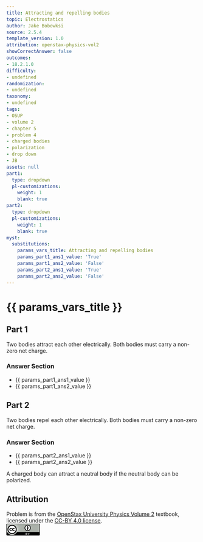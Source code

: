 ```yaml
---
title: Attracting and repelling bodies
topic: Electrostatics
author: Jake Bobowksi
source: 2.5.4
template_version: 1.0
attribution: openstax-physics-vol2
showCorrectAnswer: false
outcomes:
- 18.2.1.0
difficulty:
- undefined
randomization:
- undefined
taxonomy:
- undefined
tags:
- OSUP
- volume 2
- chapter 5
- problem 4
- charged bodies
- polarization
- drop down
- JB
assets: null
part1:
  type: dropdown
  pl-customizations:
    weight: 1
    blank: true
part2:
  type: dropdown
  pl-customizations:
    weight: 1
    blank: true
myst:
  substitutions:
    params_vars_title: Attracting and repelling bodies
    params_part1_ans1_value: 'True'
    params_part1_ans2_value: 'False'
    params_part2_ans1_value: 'True'
    params_part2_ans2_value: 'False'
---
```

# {{ params_vars_title }}

## Part 1

Two bodies attract each other electrically.
Both bodies must carry a non-zero net charge.

### Answer Section

- {{ params_part1_ans1_value }}
- {{ params_part1_ans2_value }}

## Part 2

Two bodies repel each other electrically.
Both bodies must carry a non-zero net charge.

### Answer Section

- {{ params_part2_ans1_value }}
- {{ params_part2_ans2_value }}

A charged body can attract a neutral body if the neutral body can be polarized.

## Attribution

Problem is from the [OpenStax University Physics Volume 2](https://openstax.org/details/books/university-physics-volume-2) textbook, licensed under the [CC-BY 4.0 license](https://creativecommons.org/licenses/by/4.0/).<br>![Image representing the Creative Commons 4.0 BY license.](https://raw.githubusercontent.com/firasm/bits/master/by.png)